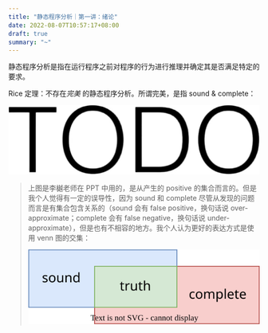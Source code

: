 ```yaml
---
title: "静态程序分析｜第一讲：绪论"
date: 2022-08-07T10:57:17+08:00
draft: true
summary: "~"
---
```


静态程序分析是指在运行程序之前对程序的行为进行推理并确定其是否满足特定的要求。

Rice 定理：不存在*完美* 的静态程序分析。所谓完美，是指 sound & complete：

![](./images/TODO.jpg)

> 上图是李樾老师在 PPT 中用的，是从产生的 positive 的集合而言的。但是我个人觉得有一定的误导性，因为 sound 和 complete 尽管从发现的问题而言是有集合包含关系的（sound 会有 false positive，换句话说 over-approximate；complete 会有 false negative，换句话说 under-approximate），但是也有不相容的地方。我个人认为更好的表达方式是使用 venn 图的交集：
> 
> ![](./images/sound-complete-truth.drawio.svg)

